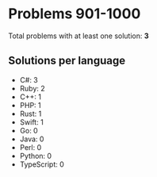 # Problems 901-1000

Total problems with at least one solution: **3**

## Solutions per language

- C#: 3
- Ruby: 2
- C++: 1
- PHP: 1
- Rust: 1
- Swift: 1
- Go: 0
- Java: 0
- Perl: 0
- Python: 0
- TypeScript: 0

